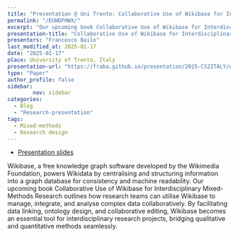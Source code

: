 ```yaml
---
title: "Presentation @ Uni Trento: Collaborative Use of Wikibase for Interdisciplinary Mixed-Methods Research"
permalink: "/EUWDFHWX/"
excerpt: "Our upcoming book Collaborative Use of Wikibase for Interdisciplinary Mixed-Methods Research outlines how research teams can utilise Wikibase to manage, integrate, and analyse complex data collaboratively."
presentation-title: "Collaborative Use of Wikibase for Interdisciplinary Mixed-Methods Research"
presenters: "Francesco Bailo"
last_modified_at: 2025-01-17
date: "2025-01-17"
place: University of Trento, Italy
presentation-url: "https://fraba.github.io/presentation/2025-CS2ITALY/wikibase"
type: "Paper"
author_profile: false
sidebar:
        nav: sidebar
categories:
  - Blog
  - "Research-presentation"
tags:
  - Mixed-methods
  - Research design
---
```


* [Presentation slides](https://fraba.github.io/presentation/2025-CS2ITALY/wikibase) 

Wikibase, a free knowledge graph software developed by the Wikimedia Foundation, powers Wikidata by centralising and structuring information into a graph database for consistency and machine readability. Our upcoming book Collaborative Use of Wikibase for Interdisciplinary Mixed-Methods Research outlines how research teams can utilise Wikibase to manage, integrate, and analyse complex data collaboratively. By facilitating data linking, ontology design, and collaborative editing, Wikibase becomes an essential tool for interdisciplinary research projects, bridging qualitative and quantitative methods seamlessly.
